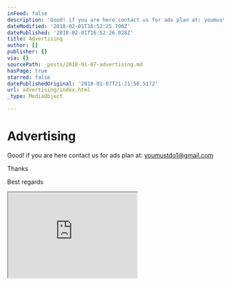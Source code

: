 ```yaml
---
inFeed: false
description: 'Good! if you are here contact us for ads plan at: youmustdo1@gmail.com'
dateModified: '2018-02-01T16:52:25.796Z'
datePublished: '2018-02-01T16:52:26.028Z'
title: Advertising
author: []
publisher: {}
via: {}
sourcePath: _posts/2018-01-07-advertising.md
hasPage: true
starred: false
datePublishedOriginal: '2018-01-07T21:21:56.517Z'
url: advertising/index.html
_type: MediaObject

---
```

# Advertising

Good! if you are here contact us for ads plan at: youmustdo1@gmail.com

Thanks

Best regards

<iframe src="https://the-grid.github.io/ed-userhtml/?g=eJxlzDEOwiAUANDdU3z_3tIGS6op9QJuDo6G0m_BUlEgcn0bN-P2ptcpMIFuEk1KzwNjOecyzS9nNJXaL0w7q-eibbjgDS_qmvNW7OtjtKO08a4QkgoTJYnXwanHjP2ms8sEMeifUmWX_Nvo72kXNdHfiZDtmIzEnWgRDNnJrK2oEJRbcSaCZAguPrgRbj7AiWLcIgw-jBQkVsj6jqn-A4JEQTE" height="200" style=""></iframe>